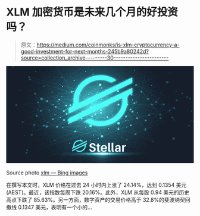 # XLM 加密货币是未来几个月的好投资吗？

> 原文：<https://medium.com/coinmonks/is-xlm-cryptocurrency-a-good-investment-for-next-months-245b9a80242d?source=collection_archive---------30----------------------->

![](img/e296cda6c980e89b593f9319044daf51.png)

Source photo [xlm — Bing images](https://www.bing.com/images/search?view=detailV2&ccid=WxBBxPbI&id=72CE68B3C1493AD894F17D1057F1DA8657A4A557&thid=OIP.WxBBxPbIvRMe0XHXjC3suAHaD1&mediaurl=https%3a%2f%2fcryptochainzone.com%2fwp-content%2fuploads%2f2020%2f01%2fStellar-2.jpg&cdnurl=https%3a%2f%2fth.bing.com%2fth%2fid%2fR.5b1041c4f6c8bd131ed171d78c2decb8%3frik%3dV6WkV4ba8VcQfQ%26pid%3dImgRaw%26r%3d0&exph=461&expw=890&q=xlm&simid=608050138298457987&FORM=IRPRST&ck=13A6F3898C77A73256F3A6E8392AB7E3&selectedIndex=3&ajaxhist=0&ajaxserp=0)

在撰写本文时，XLM 价格在过去 24 小时内上涨了 24.14%，达到 0.1354 美元(AEST)。最近，该指数每周下跌 20.16%。此外，XLM 从每股 0.94 美元的历史高点下跌了 85.63%。另一方面，数字资产的交易价格高于 32.8%的斐波纳契回撤线 0.1347 美元，表明有一个小的…